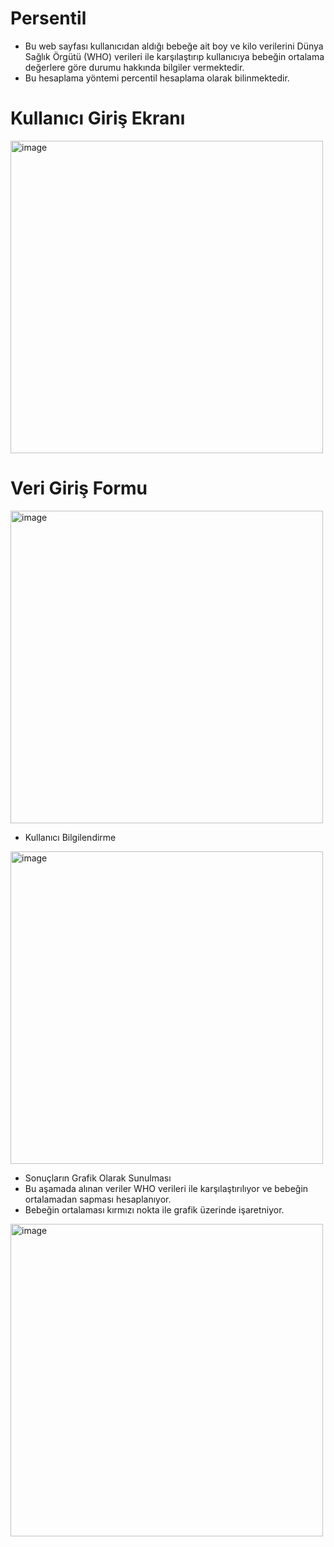 # Persentil

 * Bu web sayfası kullanıcıdan aldığı bebeğe ait boy ve kilo verilerini Dünya Sağlık Örgütü (WHO) verileri ile karşılaştırıp kullanıcıya 
   bebeğin ortalama değerlere göre durumu hakkında bilgiler vermektedir.
 * Bu hesaplama yöntemi percentil hesaplama olarak bilinmektedir. 
 
 # Kullanıcı Giriş Ekranı
 <img width="500" alt="image" src="https://user-images.githubusercontent.com/60326186/191365694-4e935386-73ab-4b43-a67f-500ac749e2ba.png">

# Veri Giriş Formu
<img width="500" alt="image" src="https://user-images.githubusercontent.com/60326186/191365783-d6cc1590-f6cd-4f63-8a38-161607d02e59.png">

* Kullanıcı Bilgilendirme 
<img width="500" alt="image" src="https://user-images.githubusercontent.com/60326186/191365872-ad18eec9-1daf-46e2-914f-4a95a630b608.png">

* Sonuçların Grafik Olarak Sunulması
* Bu aşamada alınan veriler WHO verileri ile karşılaştırılıyor ve bebeğin ortalamadan sapması hesaplanıyor. 
* Bebeğin ortalaması kırmızı nokta ile grafik üzerinde işaretniyor. 

<img width="500" alt="image" src="https://user-images.githubusercontent.com/60326186/191365925-38956781-91a5-4ab7-ac8b-2dce09b3ffb0.png">
